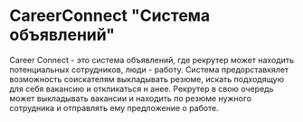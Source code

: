 # CareerConnect "Система объявлений"

Career Connect - это система объявлений, где рекрутер может находить потенциальных сотрудников, люди - работу. 
Система предорставкялет возможность соискателям выкладывать резюме, искать подходящую для себя вакансию и откликаться н анее.
Рекрутер в свою очередь может выкладывать вакансии и находить по резюме нужного сотрудника и отправлять ему предложение о работе.



